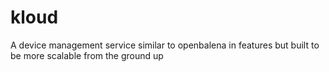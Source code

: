 # kloud
A device management service similar to openbalena in features but built to be more scalable from the ground up
